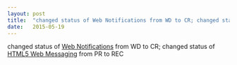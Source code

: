 ```yaml
---
layout: post
title:  "changed status of Web Notifications from WD to CR; changed status of HTML5 Web Messaging from PR to REC"
date:   2015-05-19
---
```


changed status of <a href="http://www.w3.org/TR/notifications/">Web Notifications</a> from WD to CR; changed status of <a href="http://www.w3.org/TR/webmessaging/">HTML5 Web Messaging</a> from PR to REC